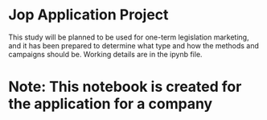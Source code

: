 # Jop Application Project 
 
This study will be planned to be used for one-term legislation marketing, and it has been prepared to determine what type and how the methods and campaigns should be. Working details are in the ipynb file.

# Note: This notebook is created for the application for a company
